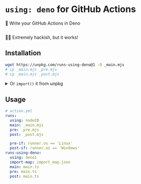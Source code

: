 # `using: deno` for GitHub Actions

🦕 Write your GitHub Actions in Deno

<p align=center>
  <img src="">
</p>

👨‍💻 Extremely hackish, but it works!

## Installation

```sh
wget https://unpkg.com/runs-using-deno@1 -O _main.mjs
# cp _main.mjs _pre.mjs
# cp _main.mjs _post.mjs
```

<details><summary>Or <code>import()</code> it from unpkg</summary>

```js
// _main.mjs
const response = await fetch("https://unpkg.com/runs-using-deno@1");
const buffer = Buffer.from(await response.arrayBuffer());
await import(`data:text/javascript;base64,${buffer.toString("base64")}`);
```

</details>

## Usage

```yml
# action.yml
runs:
  using: node20
  main: _main.mjs
  pre: _pre.mjs
  post: _post.mjs

  pre-if: runner.os == 'Linux'
  post-if: runner.os == 'Windows'
runs-using-deno:
  using: deno1
  import-map: import_map.json
  main: main.ts
  pre: main.ts
  post: main.ts
```
